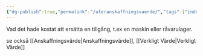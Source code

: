 ```yaml
---
{"dg-publish":true,"permalink":"/ateranskaffningsvaerde/","tags":["industriellekonomi"]}
---
```


Vad det hade kostat att ersätta en tillgång, t.ex en maskin eller råvarulager.

se också [[Anskaffningsvärde\|Anskaffningsvärde]], [[Verkligt Värde\|Verkligt Värde]]